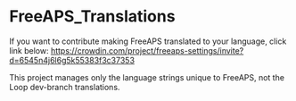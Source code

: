 # FreeAPS_Translations

If you want to contribute making FreeAPS translated to your language, click link below:
https://crowdin.com/project/freeaps-settings/invite?d=6545n4j6l6g5k55383f3c37353

This project manages only the language strings unique to FreeAPS, not the Loop dev-branch translations.
